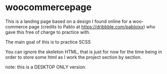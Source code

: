 # woocommercepage

This is a landing page based on a design I found online for a woo-commerce page (credits to Pablo at https://dribbble.com/pabloixx) who gave this free of charge to practice with.

The main goal of this is to practice SCSS


You can ignore the skeleton HTML, that is just for now for the time being in order to store some html as I work the project section by section.

note: this is a DESKTOP ONLY version.
